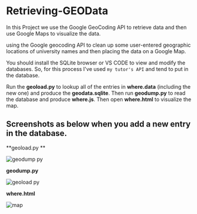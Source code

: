 # Retrieving-GEOData
In this Project we use the Google GeoCoding API to retrieve data and then use Google Maps to visualize the data.

using the Google geocoding API to clean up some user-entered geographic locations of university names and then placing the data on a Google Map.

You should install the SQLite browser or VS CODE to view and modify the databases. So, for this process I've used `my tutor's API` and tend to put in the database.

Run the **geoload.py** to lookup all of the entries in **where.data** (including the new one) and produce the **geodata.sqlite**. Then run **geodump.py** to read the database and produce **where.js**. Then open **where.html** to visualize the map. 

## Screenshots as below when you add a new entry in the database. 
**geoload.py **

![geodump py](https://user-images.githubusercontent.com/58246016/89280098-c4cc8480-d665-11ea-8ccb-1580a0342a5b.png)

**geodump.py**

![geoload py](https://user-images.githubusercontent.com/58246016/89280339-20970d80-d666-11ea-92c6-856aa51a0eb4.png)

**where.html**

![map](https://user-images.githubusercontent.com/58246016/89280342-2260d100-d666-11ea-93e1-a4ccc887867e.png)
